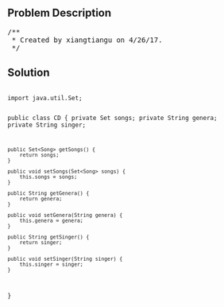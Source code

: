 <!--
<style>
  body { font-family: Arial, sans-serif; }
  .container { max-width: 200px; margin: 0 auto; padding: 10px; }
  .comment-block { background-color: #f9f9f9; padding: 10px; border-left: 5px solid #ccc; width: 200px; margin: 20px auto; overflow-wrap: break-word; white-space: pre-wrap; }
  .code-block { background-color: #f4f4f4; padding: 10px; border: 1px solid #ddd; width: 50%; margin: 20px auto; overflow-wrap: break-word; white-space: pre-wrap; }
</style>
-->

<div class='container'>
<h2>Problem Description</h2>
<div class='comment-block'>
<pre>
/**
 * Created by xiangtiangu on 4/26/17.
 */
</pre>
</div>

<h2>Solution</h2>
<div class='code-block'>
<pre><code class='language-java'>
import java.util.Set;

public class CD {
    private Set<Song> songs;
    private String genera;
    private String singer;

    public Set<Song> getSongs() {
        return songs;
    }

    public void setSongs(Set<Song> songs) {
        this.songs = songs;
    }

    public String getGenera() {
        return genera;
    }

    public void setGenera(String genera) {
        this.genera = genera;
    }

    public String getSinger() {
        return singer;
    }

    public void setSinger(String singer) {
        this.singer = singer;
    }

}
</code></pre>
</div>
</div>
